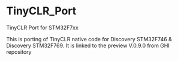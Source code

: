 # TinyCLR_Port
TinyCLR Port for STM32F7xx

This is porting of TinyCLR native code for Discovery STM32F746 & Discovery STM32F769. It is linked to the preview V.0.9.0 from GHI repository
